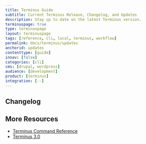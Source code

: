 ```yaml
---
title: Terminus Guide
subtitle: Current Terminus Release, Changelog, and Updates
description: Stay up to date on the latest Terminus version.
terminuspage: true
type: terminuspage
layout: terminuspage
tags: [reference, cli, local, terminus, workflow]
permalink: docs/terminus/updates
anchorid: updates
contenttype: [guide]
innav: [false]
categories: [cli]
cms: [drupal, wordpress]
audience: [development]
product: [terminus]
integration: [--]
---
```


<TerminusVersion text="Update to the Current Release" />

## Changelog

<Releases />

## More Resources

- [Terminus Command Reference](/terminus/commands)
- [Terminus 3.0](/terminus/updates)
